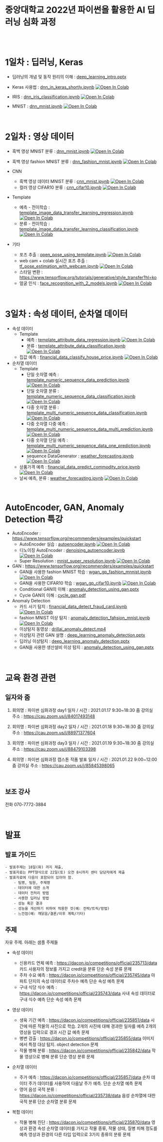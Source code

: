 # 중앙대학교 2022년 파이썬을 활용한 AI 딥러닝 심화 과정


<br>
<br>

# 1일차 : 딥러닝, Keras

- 딥러닝의 개념 및 동작 원리의 이해 : [deep_learning_intro.pptx](material/deep_learning/deep_learning_intro.pptx)
- Keras 사용법 : [dnn_in_keras_shortly.ipynb](material/deep_learning/dnn_in_keras_shortly.ipynb) [![Open In Colab](https://colab.research.google.com/assets/colab-badge.svg)](https://colab.research.google.com/github/dhrim/cau_2022/blob/master/material/deep_learning/dnn_in_keras_shortly.ipynb)

- IRIS : [dnn_iris_classification.ipynb](material/deep_learning/dnn_iris_classification.ipynb) [![Open In Colab](https://colab.research.google.com/assets/colab-badge.svg)](https://colab.research.google.com/github/dhrim/cau_2022/blob/master/material/deep_learning/dnn_iris_classification.ipynb)
- MNIST : [dnn_mnist.ipynb](material/deep_learning/dnn_mnist.ipynb) [![Open In Colab](https://colab.research.google.com/assets/colab-badge.svg)](https://colab.research.google.com/github/dhrim/cau_2022/blob/master/material/deep_learning/dnn_mnist.ipynb)


<br>

# 2일차 : 영상 데이터

- 흑백 영상 MNIST 분류 : [dnn_mnist.ipynb](material/deep_learning/dnn_mnist.ipynb) [![Open In Colab](https://colab.research.google.com/assets/colab-badge.svg)](https://colab.research.google.com/github/dhrim/cau_2022/blob/master/material/deep_learning/dnn_mnist.ipynb)
- 흑백 영상 fashion MNIST 분류 : [dnn_fashion_mnist.ipynb](material/deep_learning/dnn_fashion_mnist.ipynb) [![Open In Colab](https://colab.research.google.com/assets/colab-badge.svg)](https://colab.research.google.com/github/dhrim/cau_2022/blob/master/material/deep_learning/dnn_fashion_mnist.ipynb)

- CNN
    - 흑백 영상 데이터 MNIST 분류 : [cnn_mnist.ipynb](material/deep_learning/cnn_mnist.ipynb) [![Open In Colab](https://colab.research.google.com/assets/colab-badge.svg)](https://colab.research.google.com/github/dhrim/cau_2022/blob/master/material/deep_learning/cnn_mnist.ipynb)
    - 컬러 영상 CIFAR10 분류 : [cnn_cifar10.ipynb](material/deep_learning/cnn_cifar10.ipynb) [![Open In Colab](https://colab.research.google.com/assets/colab-badge.svg)](https://colab.research.google.com/github/dhrim/cau_2022/blob/master/material/deep_learning/cnn_cifar10.ipynb)

- Template
    - 예측 - 전이학습 : [template_image_data_transfer_learning_regression.ipynb](material/deep_learning/template_image_data_transfer_learning_regression.ipynb) [![Open In Colab](https://colab.research.google.com/assets/colab-badge.svg)](https://colab.research.google.com/github/dhrim/cau_2022/blob/master/material/deep_learning/template_image_data_transfer_learning_regression.ipynb)
    - 분류 - 전이학습 : [template_image_data_transfer_learning_classification.ipynb](material/deep_learning/template_image_data_transfer_learning_classification.ipynb) [![Open In Colab](https://colab.research.google.com/assets/colab-badge.svg)](https://colab.research.google.com/github/dhrim/cau_2022/blob/master/material/deep_learning/template_image_data_transfer_learning_classification.ipynb)

- 기타
    - 포즈 추출 : [open_pose_using_template.ipynb](material/deep_learning/open_pose_using_template.ipynb) [![Open In Colab](https://colab.research.google.com/assets/colab-badge.svg)](https://colab.research.google.com/github/dhrim/cau_2022/blob/master/material/deep_learning/open_pose_using_template.ipynb)
    - web cam + colab 실시간 포즈 추출 : [tf_pose_estimation_with_webcam.ipynb](material/deep_learning/tf_pose_estimation_with_webcam.ipynb) [![Open In Colab](https://colab.research.google.com/assets/colab-badge.svg)](https://colab.research.google.com/github/dhrim/cau_2022/blob/master/material/deep_learning/tf_pose_estimation_with_webcam.ipynb)
    - 스타일 변환 : https://www.tensorflow.org/tutorials/generative/style_transfer?hl=ko
    - 얼굴 인식 : [face_recognition_with_2_models.ipynb](material/deep_learning/face_recognition_with_2_models.ipynb) [![Open In Colab](https://colab.research.google.com/assets/colab-badge.svg)](https://colab.research.google.com/github/dhrim/cau_2022/blob/master/material/deep_learning/face_recognition_with_2_models.ipynb)


<br>

# 3일차 : 속성 데이터, 순차열 데이터

- 속성 데이터
    - Template
        - 예측 : [template_attribute_data_regression.ipynb](material/deep_learning/template_attribute_data_regression.ipynb) [![Open In Colab](https://colab.research.google.com/assets/colab-badge.svg)](https://colab.research.google.com/github/dhrim/cau_2022/blob/master/material/deep_learning/template_attribute_data_regression.ipynb)
        - 분류 : [template_attribute_data_classification.ipynb](material/deep_learning/template_attribute_data_classification.ipynb) [![Open In Colab](https://colab.research.google.com/assets/colab-badge.svg)](https://colab.research.google.com/github/dhrim/cau_2022/blob/master/material/deep_learning/template_attribute_data_classification.ipynb)
    - 집값 예측 : [financial_data_classify_house_price.ipynb](material/deep_learning/financial_data_classify_house_price.ipynb) [![Open In Colab](https://colab.research.google.com/assets/colab-badge.svg)](https://colab.research.google.com/github/dhrim/cau_2022/blob/master/material/deep_learning/financial_data_classify_house_price.ipynb) 
- 순차열 데이터
    - Template
        - 단일 숫자열 예측 : [template_numeric_sequence_data_prediction.ipynb](material/deep_learning/template_numeric_sequence_data_prediction.ipynb) [![Open In Colab](https://colab.research.google.com/assets/colab-badge.svg)](https://colab.research.google.com/github/dhrim/cau_2022/blob/master/material/deep_learning/template_numeric_sequence_data_prediction.ipynb)
        - 단일 숫자열 분류 : [template_numeric_sequence_data_classification.ipynb](material/deep_learning/template_numeric_sequence_data_classification.ipynb) [![Open In Colab](https://colab.research.google.com/assets/colab-badge.svg)](https://colab.research.google.com/github/dhrim/cau_2022/blob/master/material/deep_learning/template_numeric_sequence_data_classification.ipynb)
        - 다중 숫자열 분류 : [template_multi_numeric_sequence_data_classification.ipynb](material/deep_learning/template_multi_numeric_sequence_data_classification.ipynb) [![Open In Colab](https://colab.research.google.com/assets/colab-badge.svg)](https://colab.research.google.com/github/dhrim/cau_2022/blob/master/material/deep_learning/template_multi_numeric_sequence_data_classification.ipynb) 
        - 다중 숫자열 다중 예측 : [template_multi_numeric_sequence_data_multi_prediction.ipynb](material/deep_learning/template_multi_numeric_sequence_data_multi_prediction.ipynb) [![Open In Colab](https://colab.research.google.com/assets/colab-badge.svg)](https://colab.research.google.com/github/dhrim/cau_2022/blob/master/material/deep_learning/template_multi_numeric_sequence_data_multi_prediction.ipynb)
        - 다중 숫자열 단일 예측 : [template_multi_numeric_sequence_data_one_prediction.ipynb](material/deep_learning/template_multi_numeric_sequence_data_one_prediction.ipynb) [![Open In Colab](https://colab.research.google.com/assets/colab-badge.svg)](https://colab.research.google.com/github/dhrim/cau_2022/blob/master/material/deep_learning/template_multi_numeric_sequence_data_one_prediction.ipynb)
        - sequence DataGenerator : [weather_forecasting.ipynb](material/deep_learning/weather_forecasting.ipynb) [![Open In Colab](https://colab.research.google.com/assets/colab-badge.svg)](https://colab.research.google.com/github/dhrim/cau_2022/blob/master/material/deep_learning/weather_forecasting.ipynb)  
    - 상품가격 예측 : [financial_data_predict_commodity_price.ipynb](material/deep_learning/financial_data_predict_commodity_price.ipynb) [![Open In Colab](https://colab.research.google.com/assets/colab-badge.svg)](https://colab.research.google.com/github/dhrim/cau_2022/blob/master/material/deep_learning/financial_data_predict_commodity_price.ipynb) 
    - 날씨 예측, 분류 : [weather_forecasting.ipynb](material/deep_learning/weather_forecasting.ipynb) [![Open In Colab](https://colab.research.google.com/assets/colab-badge.svg)](https://colab.research.google.com/github/dhrim/cau_2022/blob/master/material/deep_learning/weather_forecasting.ipynb) 

<br>

# AutoEncoder, GAN, Anomaly Detection 특강

- AutoEncoder : https://www.tensorflow.org/recommenders/examples/quickstart
    - AutoEncoder 실습 : [autoencoder.ipynb](material/deep_learning/autoencoder.ipynb) [![Open In Colab](https://colab.research.google.com/assets/colab-badge.svg)](https://colab.research.google.com/github/dhrim/MDC_2021/blob/master/material/deep_learning/autoencoder.ipynb)
    - 디노이징 AutoEncoder : [denoising_autoencoder.ipynb](material/deep_learning/denoising_autoencoder.ipynb) [![Open In Colab](https://colab.research.google.com/assets/colab-badge.svg)](https://colab.research.google.com/github/dhrim/MDC_2021/blob/master/material/deep_learning/denoising_autoencoder.ipynb)
    - Super Resolution : [mnist_super_resolution.ipynb](material/deep_learning/mnist_super_resolution.ipynb) [![Open In Colab](https://colab.research.google.com/assets/colab-badge.svg)](https://colab.research.google.com/github/dhrim/MDC_2021/blob/master/material/deep_learning/mnist_super_resolution.ipynb)
- GAN : https://www.tensorflow.org/recommenders/examples/quickstart
    - GAN을 사용한 fashion MNIST 학습 : [wgan_gp_fashion_mnnist.ipynb](material/deep_learning/wgan_gp_fashion_mnnist.ipynb) [![Open In Colab](https://colab.research.google.com/assets/colab-badge.svg)](https://colab.research.google.com/github/dhrim/MDC_2021/blob/master/material/deep_learning/wgan_gp_fashion_mnnist.ipynb)
    - GAN을 사용한 CIFAR10 학습 : [wgan_gp_cifar10.ipynb](material/deep_learning/wgan_gp_cifar10.ipynb) [![Open In Colab](https://colab.research.google.com/assets/colab-badge.svg)](https://colab.research.google.com/github/dhrim/MDC_2021/blob/master/material/deep_learning/wgan_gp_cifar10.ipynb)
    - Conditional GAN의 이해 : [anomaly_detection_using_gan.pptx](material/deep_learning/anomaly_detection_using_gan.pptx)
    - Cycle GAN의 이해 : [cycle_gan.pdf](material/deep_learning/cycle_gan.pdf)
- Anomaly Detection
    - 카드 사기 탐지 : [financial_data_detect_fraud_card.ipynb](material/deep_learning/financial_data_detect_fraud_card.ipynb) [![Open In Colab](https://colab.research.google.com/assets/colab-badge.svg)](https://colab.research.google.com/github/dhrim/MDC_2021/blob/master/material/deep_learning/financial_data_detect_fraud_card.ipynb) 
    - fashion MNIST 이상 탐지 : [anomaly_detection_fahsion_mnist.ipynb](material/deep_learning/anomaly_detection_fahsion_mnist.ipynb) [![Open In Colab](https://colab.research.google.com/assets/colab-badge.svg)](https://colab.research.google.com/github/dhrim/MDC_2021/blob/master/material/deep_learning/anomaly_detection_fahsion_mnist.ipynb) 
    - 이상탐지 동영상 : [drillai_anomaly_detect.mp4](material/deep_learning/drillai_anomaly_detect.mp4)
    - 이상탐지 관련 GAN 설명 : [deep_learning_anomaly_detection.pptx](material/deep_learning/deep_learning_anomaly_detection.pptx)
    - 딥러닝 이상탐지 : [deep_learning_anomaly_detection.pptx](material/deep_learning/deep_learning_anomaly_detection.pptx)
    - GAN을 사용한 생산설비 이상 탐지 : [anomaly_detection_using_gan.pptx](material/deep_learning/anomaly_detection_using_gan.pptx)


<br>

# 교육 환경 관련

## 일자와 줌
1) 회의명 : 파이썬 심화과정 day1
일자 / 시간 : 2021.01.17 9:30~18:30
줌 강의실 주소 : https://cau.zoom.us/j/84017493148

2) 회의명 : 파이썬 심화과정 day2
일자 / 시간 : 2021.01.18 9:30~18:30
줌 강의실 주소 :  https://cau.zoom.us/j/88971377604

3) 회의명 : 파이썬 심화과정 day3
일자 / 시간 : 2021.01.19 9:30~18:30
줌 강의실 주소 : https://cau.zoom.us/j/88479103398

4) 회의명 : 파이썬 심화과정 캡스톤 작품 발표
일자 / 시간 : 2021.01.22 9:00~12:00
줌 강의실 주소 : https://cau.zoom.us/j/85845398065

<br>

## 보조 강사

전화 070-7772-3884

<br>

# 발표


## 발표 가이드
    - 발표주제는 18일(화) 까지 제출, 
    - 발표자료는 PPT형식으로 22일(토) 오전 8시까지 센터 담당자에게 제출
    - 발표자료에 다음이 포함되어 있어야 함.
        - 팀명, 팀원, 주제명
        - 데이터에 대한 소개
        - 데이터 전처리 방법
        - 사용한 딥러닝 방법
        - 성능 혹은 결과
        - 성능을 개선하기 위하여 적용한 것(예: 전략/트릭/방법)
        - 느낀점(예: 깨닭음/결론/이후 계획/기타)


## 주제

자유 주제. 아래는 샘플 주제들

- 속성 데이터
    - 신용카드 연체 예측 : https://dacon.io/competitions/official/235713/data
        카드 사용자의 정보를 가지고 credit을 분류
        단순 속성 분류 문제
    - 주차 수요 예측 : https://dacon.io/competitions/official/235745/data
        아파트 단지의 속성 데이터로 주차수 예측
        단순 속성 예측 문제
    - 구내 식당 식수 예측 : https://dacon.io/competitions/official/235743/data
        사내 속성 데이터로 구내 식수 예측
        단순 속성 예측 문제 

- 영상 데이터
    - 생육 기간 예측 : https://dacon.io/competitions/official/235851/data
        시간에 따른 작물의 사진으로 학습. 2개의 사진에 대해 경과한 일자를 예측
        2개의 영상을 입력으로 경과 시간 값 예측 문제
    - 병변 검출 : https://dacon.io/competitions/official/235855/data
        이미지에서 특정 대상 탐지.
        object detection 문제
    - 작물 병해 분류 : https://dacon.io/competitions/official/235842/data
        작물 영상으로 병해 분류
        단순 영상 분류 문제

- 순차열 데이터
    - 주가 예측 : https://dacon.io/competitions/official/235857/data
        순차 데이터 주가 데이터를 사용하여 다음날 주가 예측.
        단순 순차열 예측 문제
    - 영어 음성 국적 분류 : https://dacon.io/competitions/official/235738/data
        음성 순차열에 대한 국적 분류
        단순 순차열 분류 문제

- 복합 데이터  
    - 작물 병해 진단 : https://dacon.io/competitions/official/235870/data
        영상과 환경 속성 순차열 데이터를 가지고 작물 종류, 작물 상태, 질병 피해 정도를 예측
        영상과 환경의 다른 타입 입력으로 3가지 종류의 분류 문제

<br>
   

